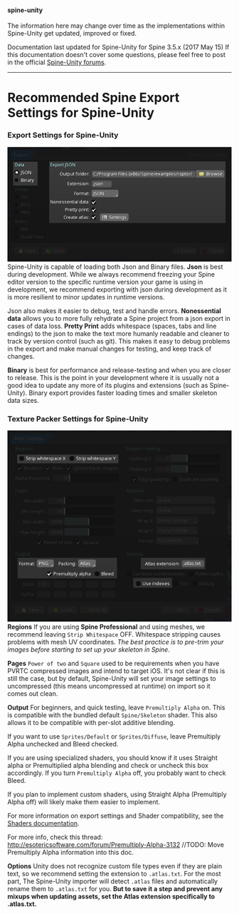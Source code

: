 #### spine-unity
The information here may change over time as the implementations within Spine-Unity get updated, improved or fixed.

Documentation last updated for Spine-Unity for Spine 3.5.x (2017 May 15)
If this documentation doesn't cover some questions, please feel free to post in the official [Spine-Unity forums](http://esotericsoftware.com/forum/viewforum.php?f=3). 

----------

# Recommended Spine Export Settings for Spine-Unity #
### Export Settings for Spine-Unity ###
![](/img/spine-runtimes-guide/spine-unity/spine-unity-export-settings.png)
Spine-Unity is capable of loading both Json and Binary files.
**Json** is best during development. While we always recommend freezing your Spine editor version to the specific runtime version your game is using in development, we recommend exporting with json during development as it is more resilient to minor updates in runtime versions.

Json also makes it easier to debug, test and handle errors.
**Nonessential data** allows you to more fully rehydrate a Spine project from a json export in cases of data loss.
**Pretty Print** adds whitespace (spaces, tabs and line endings) to the json to make the text more humanly readable and cleaner to track by version control (such as git). This makes it easy to debug problems in the export and make manual changes for testing, and keep track of changes.

**Binary** is best for performance and release-testing and when you are closer to release. This is the point in your development where it is usually not a good idea to update any more of its plugins and extensions (such as Spine-Unity). Binary export provides faster loading times and smaller skeleton data sizes.
  


### Texture Packer Settings for Spine-Unity ###
![](/img/spine-runtimes-guide/spine-unity/spine-unity-texture-packer-settings.png)
**Regions**
If you are using **Spine Professional** and using meshes, we recommend leaving `Strip Whitespace` OFF.
Whitespace stripping causes problems with mesh UV coordinates.
*The best practice is to pre-trim your images before starting to set up your skeleton in Spine.*

**Pages**
`Power of two` and `Square` used to be requirements when you have PVRTC compressed images and intend to target iOS.
It's not clear if this is still the case, but by default, Spine-Unity will set your image settings to uncompressed (this means uncompressed at runtime) on import so it comes out clean.

**Output**
For beginners, and quick testing, leave `Premultiply Alpha` on. This is compatible with the bundled default `Spine/Skeleton` shader. This also allows it to be compatible with per-slot additive blending.

If you want to use `Sprites/Default` or `Sprites/Diffuse`, leave Premultiply Alpha unchecked and Bleed checked.

If you are using specialized shaders, you should know if it uses Straight alpha or Premultiplied alpha blending and check or uncheck this box accordingly. If you turn `Premultiply Alpha` off, you probably want to check Bleed.

If you plan to implement custom shaders, using Straight Alpha (Premultiply Alpha off) will likely make them easier to implement.

For more information on export settings and Shader compatibility, see the [Shaders documentation](Shaders.md).

For more info, check this thread: http://esotericsoftware.com/forum/Premultiply-Alpha-3132
//TODO: Move Premultiply Alpha information into this doc.

**Options**
Unity does not recognize custom file types even if they are plain text, so we recommend setting the extension to `.atlas.txt`.
For the most part, The Spine-Unity importer will detect `.atlas` files and automatically rename them to `.atlas.txt` for you. **But to save it a step and prevent any mixups when updating assets, set the Atlas extension specifically to .atlas.txt.** 